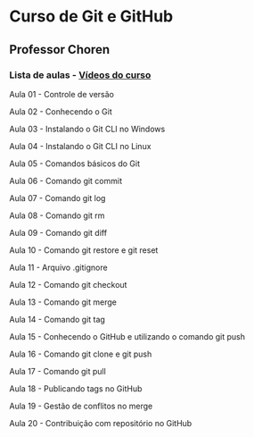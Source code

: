 # Curso de Git e GitHub

## Professor Choren

### Lista de aulas - [Vídeos do curso](https://www.youtube.com/watch?v=beMnH51P-T4&list=PLmMxPWmzYRGcTabffOwHBORBjtKa2wCXS)

Aula 01 - Controle de versão

Aula 02 - Conhecendo o Git

Aula 03 - Instalando o Git CLI no Windows

Aula 04 - Instalando o Git CLI no Linux

Aula 05 - Comandos básicos do Git

Aula 06 - Comando git commit

Aula 07 - Comando git log

Aula 08 - Comando git rm

Aula 09 - Comando git diff

Aula 10 - Comando git restore e git reset

Aula 11 - Arquivo .gitignore

Aula 12 - Comando git checkout

Aula 13 - Comando git merge

Aula 14 - Comando git tag

Aula 15 - Conhecendo o GitHub e utilizando o comando git push

Aula 16 - Comando git clone e git push

Aula 17 - Comando git pull

Aula 18 - Publicando tags no GitHub

Aula 19 - Gestão de conflitos no merge

Aula 20 - Contribuição com repositório no GitHub
